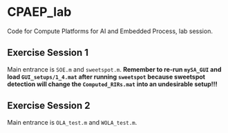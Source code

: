 # CPAEP_lab
Code for Compute Platforms for AI and Embedded Process, lab session. 

## Exercise Session 1

Main entrance is `SOE.m` and `sweetspot.m`. **Remember to re-run `mySA_GUI` and load `GUI_setups/1_4.mat` after running `sweetspot` because sweetspot detection will change the `Computed_RIRs.mat` into an undesirable setup!!!**

## Exercise Session 2

Main entrance is `OLA_test.m` and `WOLA_test.m`.
